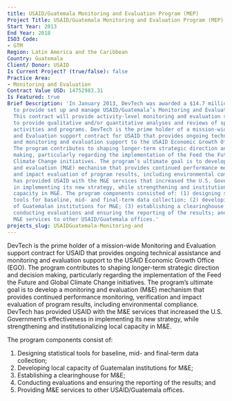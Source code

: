 ```yaml
---
title: USAID/Guatemala Monitoring and Evaluation Program (MEP)
Project Title: USAID/Guatemala Monitoring and Evaluation Program (MEP)
Start Year: 2013
End Year: 2018
ISO3 Code:
- GTM
Region: Latin America and the Caribbean
Country: Guatemala
Client/ Donor: USAID
Is Current Project? (true/false): false
Practice Area:
- Monitoring and Evaluation
Contract Value USD: 14752983.31
Is Featured: true
Brief Description: 'In January 2013, DevTech was awarded a $14.7 million 5-year contract
  to provide set up and manage USAID/Guatemala’s Monitoring and Evaluation Program.
  This contract will provide activity-level monitoring and evaluation services designed
  to provide qualitative and/or quantitative analyses and reviews of specific Mission
  activities and programs. DevTech is the prime holder of a mission-wide Monitoring
  and Evaluation support contract for USAID that provides ongoing technical assistance
  and monitoring and evaluation support to the USAID Economic Growth Office (EGO).
  The program contributes to shaping longer-term strategic direction and decision
  making, particularly regarding the implementation of the Feed the Future and Global
  Climate Change initiatives. The program’s ultimate goal is to develop a monitoring
  and evaluation (M&E) mechanism that provides continued performance monitoring, verification
  and impact evaluation of program results, including environmental compliance. DevTech
  has provided USAID with the M&E services that increased the U.S. Government’s effectiveness
  in implementing its new strategy, while strengthening and institutionalizing local
  capacity in M&E. The program components consisted of: (1) designing statistical
  tools for baseline, mid- and final-term data collection; (2) developing local capacity
  of Guatemalan institutions for M&E; (3) establishing a clearinghouse for M&E; (4)
  conducting evaluations and ensuring the reporting of the results; and (5) providing
  M&E services to other USAID/Guatemala offices.'
projects_slug: USAIDGuatemala-Monitoring-and
---
```


DevTech is the prime holder of a mission-wide Monitoring and Evaluation support contract for USAID that provides ongoing technical assistance and monitoring and evaluation support to the USAID Economic Growth Office (EGO). The program contributes to shaping longer-term strategic direction and decision making, particularly regarding the implementation of the Feed the Future and Global Climate Change initiatives. The program’s ultimate goal is to develop a monitoring and evaluation (M&E) mechanism that provides continued performance monitoring, verification and impact evaluation of program results, including environmental compliance. DevTech has provided USAID with the M&E services that increased the U.S. Government’s effectiveness in implementing its new strategy, while strengthening and institutionalizing local capacity in M&E. 

The program components consist of: 
1. Designing statistical tools for baseline, mid- and final-term data collection;
2. Developing local capacity of Guatemalan institutions for M&E;
3. Establishing a clearinghouse for M&E;
4. Conducting evaluations and ensuring the reporting of the results; and
5. Providing M&E services to other USAID/Guatemala offices.